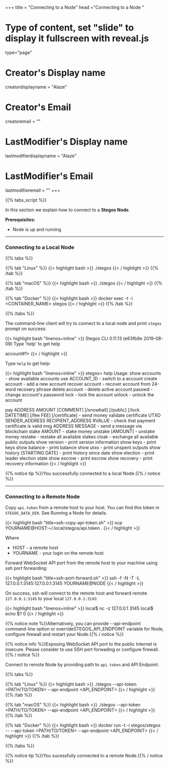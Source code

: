 +++
title = "Connecting to a Node"
head ="<label>Connecting to a Node</label> "
# Type of content, set "slide" to display it fullscreen with reveal.js
type="page"

# Creator's Display name
creatordisplayname = "Alaze"
# Creator's Email
creatoremail = ""
# LastModifier's Display name
lastmodifierdisplayname = "Alaze"
# LastModifier's Email
lastmodifieremail = ""
+++

{{% tabs_script %}}

In this section we explain how to connect to a **Stegos Node**.

**Prerequisites:**

* Node is up and running

___

### Connecting to a Local Node

{{% tabs %}}

{{% tab "Linux" %}}
{{< highlight bash >}}
./stegos
{{< / highlight >}}
{{% /tab %}}

{{% tab "macOS" %}}
{{< highlight bash >}}
./stegos
{{< / highlight >}}
{{% /tab %}}

{{% tab "Docker" %}}
{{< highlight bash >}}
docker exec -t -i <CONTAINER_NAME> stegos
{{< / highlight >}}
{{% /tab %}}

{{% /tabs %}}

The command-line client will try to connect to a local node and print `stegos` prompt on success:

{{< highlight bash "linenos=inline" >}}
Stegos CLI 0.11.13 (e63fb9e 2019-08-09)
Type 'help' to get help

account#1>
{{< / highlight >}}

Type `help` to get help:

{{< highlight bash "linenos=inline" >}}
stegos> help
Usage:
show accounts - show available accounts
use ACCOUNT_ID - switch to a account
create account - add a new account
recover account - recover account from 24-word recovery phrase
delete account - delete active account
passwd - change account's password
lock - lock the account
unlock - unlock the account

pay ADDRESS AMOUNT [COMMENT] [/snowball] [/public] [/lock DATETIME] [/fee FEE] [/certificate] - send money
validate certificate UTXO SENDER_ADDRESS RECIPIENT_ADDRESS RVALUE - check that payment certificate is valid
msg ADDRESS MESSAGE - send a message via blockchain
stake AMOUNT - stake money
unstake [AMOUNT] - unstake money
restake - restake all available stakes
cloak - exchange all available public outputs
show version - print version information
show keys - print keys
show balance - print balance
show utxo - print unspent outputs
show history [STARTING DATE] - print history since date
show election - print leader election state
show escrow - print escrow
show recovery - print recovery information
{{< / highlight >}}

{{% notice tip %}}You successfully connected to a local Node.{{% / notice %}}

___

### Connecting to a Remote Node

Copy `api.token` from a remote host to your host. You can find this token in `STEGOS_DATA_DIR`. See Running a Node for details.

{{< highlight bash "title=ssh-copy-api-token.sh" >}}
scp YOURNAME@HOST:~/.local/stegos/api.token .
{{< / highlight >}}

Where

* HOST - a remote host
* YOURNAME - your login on the remote host

Forward WebSocket API port from the remote host to your machine using ssh port forwarding:

{{< highlight bash "title=ssh-port-forward.sh" >}}
ssh -f -N -T -L 127.0.0.1:3145:127.0.0.1:3145 YOURNAME@NODE
{{< / highlight >}}

On success, ssh will connect to the remote host and forward remote `127.0.0.1:3145` to your local `127.0.0.1:3145`:

{{< highlight bash "linenos=inline" >}}
local$ nc -z 127.0.0.1 3145
local$ echo $?
0
{{< / highlight >}}

{{% notice note %}}Alternatively, you can provide --api-endpoint command-line option or overrideSTEGOS_API_ENDPOINT variable for Node, configure firewall and restart your Node.{{% / notice %}}

{{% notice info %}}Exposing WebSocket API port to the public Internet is insecure. Please consider to use SSH port forwading or configure firewall.{{% / notice %}}

Connect to remote Node by providing path to `api.token` and API Endpoint:

{{% tabs %}}

{{% tab "Linux" %}}
{{< highlight bash >}}
./stegos --api-token <PATH/TO/TOKEN> --api-endpoint <API_ENDPOINT>
{{< / highlight >}}
{{% /tab %}}

{{% tab "macOS" %}}
{{< highlight bash >}}
./stegos --api-token <PATH/TO/TOKEN> --api-endpoint <API_ENDPOINT>
{{< / highlight >}}
{{% /tab %}}

{{% tab "Docker" %}}
{{< highlight bash >}}
docker run -t -i stegos/stegos -- --api-token <PATH/TO/TOKEN> --api-endpoint <API_ENDPOINT>
{{< / highlight >}}
{{% /tab %}}

{{% /tabs %}}

{{% notice tip %}}You sucessfully connected to a remote Node.{{% / notice %}}
